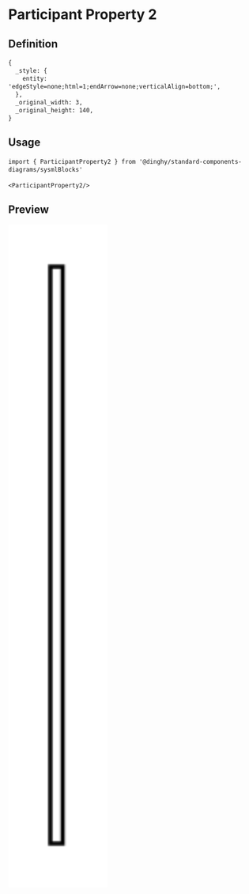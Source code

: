 # Participant Property 2

## Definition

```
{
  _style: { 
    entity: 'edgeStyle=none;html=1;endArrow=none;verticalAlign=bottom;',
  },
  _original_width: 3,
  _original_height: 140,
}
```

## Usage

```
import { ParticipantProperty2 } from '@dinghy/standard-components-diagrams/sysmlBlocks'

<ParticipantProperty2/>
```

## Preview

<img src="./participant-property-2.png" width="200"/>

